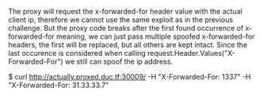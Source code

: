 The proxy will request the x-forwarded-for header value with the actual client ip, therefore we cannot use the same exploit as in the previous challenge. But the proxy code breaks after the first found occurrence of x-forwarded-for meaning, we can just pass multiple spoofed x-forwarded-for headers, the first will be replaced, but all others are kept intact. Since the last occurence is considered when calling request.Header.Values("X-Forwarded-For") we still can spoof the ip address.

$ curl http://actually.proxed.duc.tf:30009/ -H "X-Forwarded-For: 1337" -H "X-Forwarded-For: 31.33.33.7"
